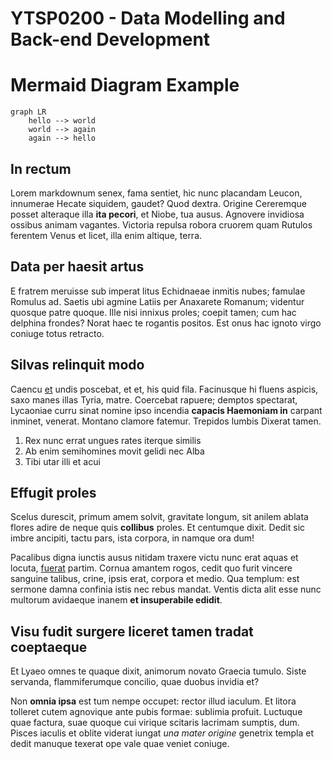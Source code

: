 # YTSP0200 - Data Modelling and Back-end Development

# Mermaid Diagram Example

```mermaid
graph LR
    hello --> world
    world --> again
    again --> hello
```

## In rectum

Lorem markdownum senex, fama sentiet, hic nunc placandam Leucon, innumerae
Hecate siquidem, gaudet? Quod dextra. Origine Cereremque posset alteraque illa
**ita pecori**, et Niobe, tua ausus. Agnovere invidiosa ossibus animam vagantes.
Victoria repulsa robora cruorem quam Rutulos ferentem Venus et licet, illa enim
altique, terra.

## Data per haesit artus

E fratrem meruisse sub imperat litus Echidnaeae inmitis nubes; famulae Romulus
ad. Saetis ubi agmine Latiis per Anaxarete Romanum; videntur quosque patre
quoque. Ille nisi innixus proles; coepit tamen; cum hac delphina frondes? Norat
haec te rogantis positos. Est onus hac ignoto virgo coniuge totus retracto.

## Silvas relinquit modo

Caencu [et](http://aut.net/in) undis poscebat, et et, his quid fila. Facinusque
hi fluens aspicis, saxo manes illas Tyria, matre. Coercebat rapuere; demptos
spectarat, Lycaoniae curru sinat nomine ipso incendia **capacis Haemoniam in**
carpant inminet, venerat. Montano clamore fatemur. Trepidos lumbis Dixerat
tamen.

1. Rex nunc errat ungues rates iterque similis
2. Ab enim semihomines movit gelidi nec Alba
3. Tibi utar illi et acui

## Effugit proles

Scelus durescit, primum amem solvit, gravitate longum, sit anilem ablata flores
adire de neque quis **collibus** proles. Et centumque dixit. Dedit sic imbre
ancipiti, tactu pars, ista corpora, in namque ora dum!

Pacalibus digna iunctis ausus nitidam traxere victu nunc erat aquas et locuta,
[fuerat](http://estcaede.org/ille) partim. Cornua amantem rogos, cedit quo furit
vincere sanguine talibus, crine, ipsis erat, corpora et medio. Qua templum: est
sermone damna confinia istis nec rebus mandat. Ventis dicta alit esse nunc
multorum avidaeque inanem **et insuperabile edidit**.

## Visu fudit surgere liceret tamen tradat coeptaeque

Et Lyaeo omnes te quaque dixit, animorum novato Graecia tumulo. Siste servanda,
flammiferumque concilio, quae duobus invidia et?

Non **omnia ipsa** est tum nempe occupet: rector illud iaculum. Et litora
tolleret cutem agnovique ante pubis formae: sublimia profuit. Luctuque quae
factura, suae quoque cui virique scitaris lacrimam sumptis, dum. Pisces iaculis
et oblite viderat iungat *una mater origine* genetrix templa et dedit manuque
texerat ope vale quae veniet coniuge.
